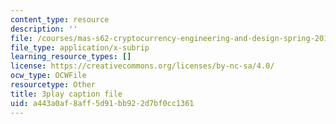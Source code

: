 ```yaml
---
content_type: resource
description: ''
file: /courses/mas-s62-cryptocurrency-engineering-and-design-spring-2018/a443a0af8aff5d91bb922d7bf0cc1361_gF4Mkkhyz1Q.vtt
file_type: application/x-subrip
learning_resource_types: []
license: https://creativecommons.org/licenses/by-nc-sa/4.0/
ocw_type: OCWFile
resourcetype: Other
title: 3play caption file
uid: a443a0af-8aff-5d91-bb92-2d7bf0cc1361
---
```

